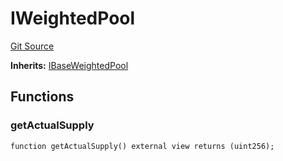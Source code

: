 # IWeightedPool
[Git Source](https://github.com/Increment-Finance/peripheral-contracts/blob/b10b7c737f1995b97150c4bde2bb1f9387e53eef/src/interfaces/balancer/IWeightedPool.sol)

**Inherits:**
[IBaseWeightedPool](/src/interfaces/balancer/IWeightedPool.sol/interface.IBaseWeightedPool.md)


## Functions
### getActualSupply


```solidity
function getActualSupply() external view returns (uint256);
```

